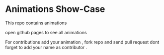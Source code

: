 # Animations Show-Case
This repo contains animations 

open github pages to see all animations

For contributions add your animation , fork repo and send pull request 
dont forget to add your name as contributor .
